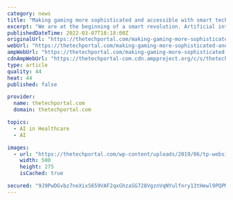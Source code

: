 ```yaml
---
category: news
title: "Making gaming more sophisticated and accessible with smart technology"
excerpt: "We are at the beginning of a smart revolution. Artificial intelligence and the Internet of Things (IoT) are already changing how we live, work, shop, and plan our day. But as well as voice-activated home devices that can monitor their status and anticipate your needs,"
publishedDateTime: 2022-03-07T18:18:00Z
originalUrl: "https://thetechportal.com/making-gaming-more-sophisticated-and-accessible-with-smart-technology/"
webUrl: "https://thetechportal.com/making-gaming-more-sophisticated-and-accessible-with-smart-technology/"
ampWebUrl: "https://thetechportal.com/making-gaming-more-sophisticated-and-accessible-with-smart-technology/?amp"
cdnAmpWebUrl: "https://thetechportal-com.cdn.ampproject.org/c/s/thetechportal.com/making-gaming-more-sophisticated-and-accessible-with-smart-technology/?amp"
type: article
quality: 44
heat: 44
published: false

provider:
  name: thetechportal.com
  domain: thetechportal.com

topics:
  - AI in Healthcare
  - AI

images:
  - url: "https://thetechportal.com/wp-content/uploads/2019/06/tp-website-header-logo-e1590226509506.png"
    width: 500
    height: 275
    isCached: true

secured: "9J9PwDGvbz7neXixS659VAF2qxGhzaSG728VgznVqNYulfnry13tHewl9PQPMB5ac6rDEw/S7pI9w4AHmW3gKgId0qpOx8xou54rdQlLhsABaYZCE7lZWUleiYTdeT5J8F9trkFDrYjABXz/cNMhVMXC40LE+A+xGCPKy8Zrwn2oZX6poDnkddHzuUUW+LA6sh59lbMRP1uvQ/YyakQXZN+aohzAp8YefJCitD/g+U1QKHkiwUOX3OqNvnwn+8/teBB1tsPyg9jitf5KKvxHQ60iCzrzVEoU4JatazGoJpfxCzpkcwblKi5aYWBge38g2AZ84jFiqwZF+KfP+4r1xTvUcW1uvbXuHySWTrOK9Eg=;gnWzFQpLOUIOQRsjOwNnoQ=="
---
```


